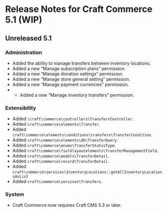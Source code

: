 # Release Notes for Craft Commerce 5.1 (WIP)

## Unreleased 5.1

### Administration
- Added the ability to manage transfers between inventory locations.
- Added a new “Manage subscription plans” permission.
- Added a new “Manage donation settings” permission.
- Added a new “Manage store general setting” permission.
- Added a new “Manage payment currencies” permission.
- - Added a new “Manage inventory transfers” permission.

### Extensibility

- Added `\craft\commerce\controllers\TransfersController`.
- Added `craft\commerce\elements\Transfer`.
- Added `craft\commerce\elements\conditions\transfers\TransferCondition`.
- Added `craft\commerce\elements\db\TransferQuery`.
- Added `craft\commerce\enums\TransferStatusType`.
- Added `craft\commerce\fieldlayoutelements\TransferManagementField`.
- Added `craft\commerce\models\TransferDetail`.
- Added `craft\commerce\record\TransferDetail`.
- Added `craft\commerce\services\InventoryLocations::getAllInventoryLocationsAsList`
- Added `craft\commerce\services\Transfers`.

### System
- Craft Commerce now requires Craft CMS 5.3 or later.